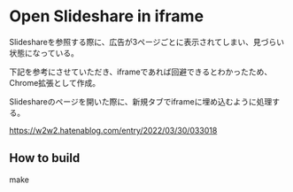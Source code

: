 # Open Slideshare in iframe

Slideshareを参照する際に、広告が3ページごとに表示されてしまい、見づらい状態になっている。

下記を参考にさせていただき、iframeであれば回避できるとわかったため、Chrome拡張として作成。

Slideshareのページを開いた際に、新規タブでiframeに埋め込むように処理する。

https://w2w2.hatenablog.com/entry/2022/03/30/033018

## How to build

make
